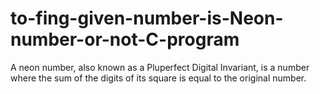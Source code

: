 # to-fing-given-number-is-Neon-number-or-not-C-program
A neon number, also known as a Pluperfect Digital Invariant, is a number where the sum of the digits of its square is equal to the original number. 

